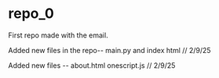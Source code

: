 # repo_0
First repo made with the email.

Added new files in the repo-- main.py and index html // 2/9/25

Added new files -- about.html onescript.js // 2/9/25
